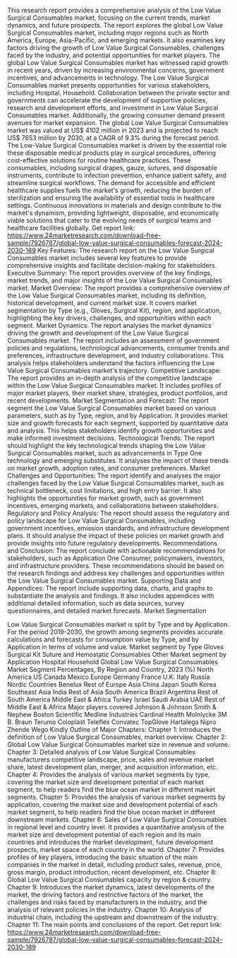 This research report provides a comprehensive analysis of the Low Value Surgical Consumables market, focusing on the current trends, market dynamics, and future prospects. The report explores the global Low Value Surgical Consumables market, including major regions such as North America, Europe, Asia-Pacific, and emerging markets. It also examines key factors driving the growth of Low Value Surgical Consumables, challenges faced by the industry, and potential opportunities for market players.
The global Low Value Surgical Consumables market has witnessed rapid growth in recent years, driven by increasing environmental concerns, government incentives, and advancements in technology. The Low Value Surgical Consumables market presents opportunities for various stakeholders, including Hospital, Household. Collaboration between the private sector and governments can accelerate the development of supportive policies, research and development efforts, and investment in Low Value Surgical Consumables market. Additionally, the growing consumer demand present avenues for market expansion.
The global Low Value Surgical Consumables market was valued at US$ 4102 million in 2023 and is projected to reach US$ 7653 million by 2030, at a CAGR of 9.3% during the forecast period.
The Low-Value Surgical Consumables market is driven by the essential role these disposable medical products play in surgical procedures, offering cost-effective solutions for routine healthcare practices. These consumables, including surgical drapes, gauze, sutures, and disposable instruments, contribute to infection prevention, enhance patient safety, and streamline surgical workflows. The demand for accessible and efficient healthcare supplies fuels the market's growth, reducing the burden of sterilization and ensuring the availability of essential tools in healthcare settings. Continuous innovations in materials and design contribute to the market's dynamism, providing lightweight, disposable, and economically viable solutions that cater to the evolving needs of surgical teams and healthcare facilities globally.
Get report link: https://www.24marketresearch.com/download-free-sample/7926787/global-low-value-surgical-consumables-forecast-2024-2030-169 
Key Features:
The research report on the Low Value Surgical Consumables market includes several key features to provide comprehensive insights and facilitate decision-making for stakeholders.
Executive Summary: The report provides overview of the key findings, market trends, and major insights of the Low Value Surgical Consumables market.
Market Overview: The report provides a comprehensive overview of the Low Value Surgical Consumables market, including its definition, historical development, and current market size. It covers market segmentation by Type (e.g., Gloves, Surgical Kit), region, and application, highlighting the key drivers, challenges, and opportunities within each segment.
Market Dynamics: The report analyses the market dynamics driving the growth and development of the Low Value Surgical Consumables market. The report includes an assessment of government policies and regulations, technological advancements, consumer trends and preferences, infrastructure development, and industry collaborations. This analysis helps stakeholders understand the factors influencing the Low Value Surgical Consumables market's trajectory.
Competitive Landscape: The report provides an in-depth analysis of the competitive landscape within the Low Value Surgical Consumables market. It includes profiles of major market players, their market share, strategies, product portfolios, and recent developments.
Market Segmentation and Forecast: The report segment the Low Value Surgical Consumables market based on various parameters, such as by Type, region, and by Application. It provides market size and growth forecasts for each segment, supported by quantitative data and analysis. This helps stakeholders identify growth opportunities and make informed investment decisions.
Technological Trends: The report should highlight the key technological trends shaping the Low Value Surgical Consumables market, such as advancements in Type One technology and emerging substitutes. It analyses the impact of these trends on market growth, adoption rates, and consumer preferences.
Market Challenges and Opportunities: The report identify and analyses the major challenges faced by the Low Value Surgical Consumables market, such as technical bottleneck, cost limitations, and high entry barrier. It also highlights the opportunities for market growth, such as government incentives, emerging markets, and collaborations between stakeholders.
Regulatory and Policy Analysis: The report should assess the regulatory and policy landscape for Low Value Surgical Consumables, including government incentives, emission standards, and infrastructure development plans. It should analyse the impact of these policies on market growth and provide insights into future regulatory developments.
Recommendations and Conclusion: The report conclude with actionable recommendations for stakeholders, such as Application One Consumer, policymakers, investors, and infrastructure providers. These recommendations should be based on the research findings and address key challenges and opportunities within the Low Value Surgical Consumables market.
Supporting Data and Appendices: The report include supporting data, charts, and graphs to substantiate the analysis and findings. It also includes appendices with additional detailed information, such as data sources, survey questionnaires, and detailed market forecasts.
Market Segmentation

Low Value Surgical Consumables market is split by Type and by Application. For the period 2019-2030, the growth among segments provides accurate calculations and forecasts for consumption value by Type, and by Application in terms of volume and value.
Market segment by Type
Gloves
Surgical Kit
Suture and Hemostatic Consumables
Other
Market segment by Application
Hospital
Household
Global Low Value Surgical Consumables Market Segment Percentages, By Region and Country, 2023 (%)
North America
US
Canada
Mexico
Europe
Germany
France
U.K.
Italy
Russia
Nordic Countries
Benelux
Rest of Europe
Asia
China
Japan
South Korea
Southeast Asia
India
Rest of Asia
South America
Brazil
Argentina
Rest of South America
Middle East & Africa
Turkey
Israel
Saudi Arabia
UAE
Rest of Middle East & Africa
Major players covered
Johnson & Johnson
Smith & Nephew
Boston Scientific
Medline Industries
Cardinal Health
Molnlycke
3M
B. Braun
Terumo
Coloplast
Teleflex
Convatec
TopGlove
Hartalega
Nipro
Zhende
Wego
Kindly
Outline of Major Chapters:
Chapter 1: Introduces the definition of Low Value Surgical Consumables, market overview.
Chapter 2: Global Low Value Surgical Consumables market size in revenue and volume.
Chapter 3: Detailed analysis of Low Value Surgical Consumables manufacturers competitive landscape, price, sales and revenue market share, latest development plan, merger, and acquisition information, etc.
Chapter 4: Provides the analysis of various market segments by type, covering the market size and development potential of each market segment, to help readers find the blue ocean market in different market segments.
Chapter 5: Provides the analysis of various market segments by application, covering the market size and development potential of each market segment, to help readers find the blue ocean market in different downstream markets.
Chapter 6: Sales of Low Value Surgical Consumables in regional level and country level. It provides a quantitative analysis of the market size and development potential of each region and its main countries and introduces the market development, future development prospects, market space of each country in the world.
Chapter 7: Provides profiles of key players, introducing the basic situation of the main companies in the market in detail, including product sales, revenue, price, gross margin, product introduction, recent development, etc.
Chapter 8: Global Low Value Surgical Consumables capacity by region & country.
Chapter 9: Introduces the market dynamics, latest developments of the market, the driving factors and restrictive factors of the market, the challenges and risks faced by manufacturers in the industry, and the analysis of relevant policies in the industry.
Chapter 10: Analysis of industrial chain, including the upstream and downstream of the industry.
Chapter 11: The main points and conclusions of the report.
Get report link: https://www.24marketresearch.com/download-free-sample/7926787/global-low-value-surgical-consumables-forecast-2024-2030-169 
